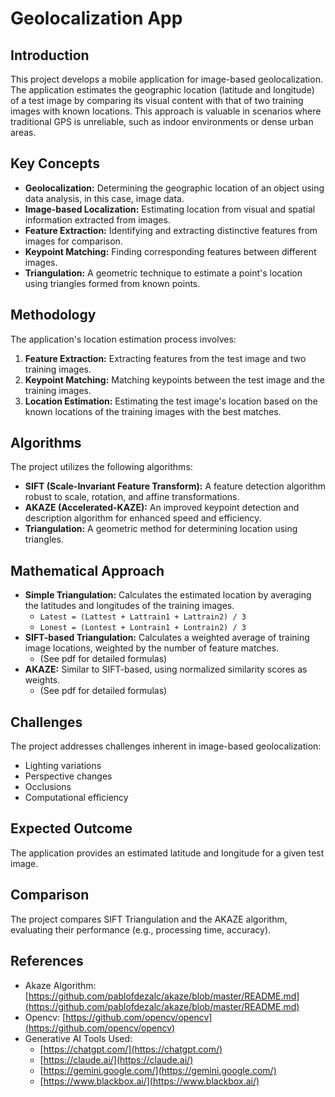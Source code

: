 # Geolocalization App

## Introduction

This project develops a mobile application for image-based geolocalization. The application estimates the geographic location (latitude and longitude) of a test image by comparing its visual content with that of two training images with known locations. This approach is valuable in scenarios where traditional GPS is unreliable, such as indoor environments or dense urban areas.

## Key Concepts

* **Geolocalization:** Determining the geographic location of an object using data analysis, in this case, image data.
* **Image-based Localization:** Estimating location from visual and spatial information extracted from images. 
* **Feature Extraction:** Identifying and extracting distinctive features from images for comparison.
* **Keypoint Matching:** Finding corresponding features between different images.
* **Triangulation:** A geometric technique to estimate a point's location using triangles formed from known points. 

## Methodology

The application's location estimation process involves:

1.  **Feature Extraction:** Extracting features from the test image and two training images.
2.  **Keypoint Matching:** Matching keypoints between the test image and the training images. 
3.  **Location Estimation:** Estimating the test image's location based on the known locations of the training images with the best matches.

## Algorithms

The project utilizes the following algorithms:

* **SIFT (Scale-Invariant Feature Transform):** A feature detection algorithm robust to scale, rotation, and affine transformations. 
* **AKAZE (Accelerated-KAZE):** An improved keypoint detection and description algorithm for enhanced speed and efficiency. 
* **Triangulation:** A geometric method for determining location using triangles. 

## Mathematical Approach

* **Simple Triangulation:** Calculates the estimated location by averaging the latitudes and longitudes of the training images. 
    * `Latest = (Lattest + Lattrain1 + Lattrain2) / 3`
    * `Lonest = (Lontest + Lontrain1 + Lontrain2) / 3`
* **SIFT-based Triangulation:** Calculates a weighted average of training image locations, weighted by the number of feature matches. 
    * (See pdf for detailed formulas)
* **AKAZE:** Similar to SIFT-based, using normalized similarity scores as weights. 
    * (See pdf for detailed formulas)

## Challenges

The project addresses challenges inherent in image-based geolocalization:

* Lighting variations 
* Perspective changes 
* Occlusions 
* Computational efficiency 

## Expected Outcome

The application provides an estimated latitude and longitude for a given test image. 

## Comparison

The project compares SIFT Triangulation and the AKAZE algorithm, evaluating their performance (e.g., processing time, accuracy). 

## References

* Akaze Algorithm: [https://github.com/pablofdezalc/akaze/blob/master/README.md](https://github.com/pablofdezalc/akaze/blob/master/README.md)
* Opencv: [https://github.com/opencv/opencv](https://github.com/opencv/opencv)
* Generative AI Tools Used:
    * [https://chatgpt.com/](https://chatgpt.com/)
    * [https://claude.ai/](https://claude.ai/)
    * [https://gemini.google.com/](https://gemini.google.com/)
    * [https://www.blackbox.ai/](https://www.blackbox.ai/) 

